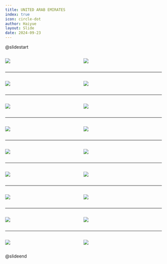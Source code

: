 ```yaml
---
title: UNITED ARAB EMIRATES
index: true
icon: circle-dot
author: Haiyue
layout: Slide
date: 2024-09-23
---
```

 
@slidestart

<div style="display:flex">
<div style="flex:1">

![](https://raw.githubusercontent.com/yclord/reading/refs/heads/master/english/Level-L/UNITED%20ARAB%20EMIRATES/001.webp)
</div>
<div style="flex:1">

![](https://raw.githubusercontent.com/yclord/reading/refs/heads/master/english/Level-L/UNITED%20ARAB%20EMIRATES/002.webp)
</div>
</div>

---

<div style="display:flex">
<div style="flex:1">

![](https://raw.githubusercontent.com/yclord/reading/refs/heads/master/english/Level-L/UNITED%20ARAB%20EMIRATES/003.webp)
</div>
<div style="flex:1">

![](https://raw.githubusercontent.com/yclord/reading/refs/heads/master/english/Level-L/UNITED%20ARAB%20EMIRATES/004.webp)
</div>
</div>

---

<div style="display:flex">
<div style="flex:1">

![](https://raw.githubusercontent.com/yclord/reading/refs/heads/master/english/Level-L/UNITED%20ARAB%20EMIRATES/005.webp)
</div>
<div style="flex:1">

![](https://raw.githubusercontent.com/yclord/reading/refs/heads/master/english/Level-L/UNITED%20ARAB%20EMIRATES/006.webp)
</div>
</div>

---

<div style="display:flex">
<div style="flex:1">

![](https://raw.githubusercontent.com/yclord/reading/refs/heads/master/english/Level-L/UNITED%20ARAB%20EMIRATES/007.webp)
</div>
<div style="flex:1">

![](https://raw.githubusercontent.com/yclord/reading/refs/heads/master/english/Level-L/UNITED%20ARAB%20EMIRATES/008.webp)
</div>
</div>

---

<div style="display:flex">
<div style="flex:1">

![](https://raw.githubusercontent.com/yclord/reading/refs/heads/master/english/Level-L/UNITED%20ARAB%20EMIRATES/009.webp)
</div>
<div style="flex:1">

![](https://raw.githubusercontent.com/yclord/reading/refs/heads/master/english/Level-L/UNITED%20ARAB%20EMIRATES/010.webp)
</div>
</div>

---

<div style="display:flex">
<div style="flex:1">

![](https://raw.githubusercontent.com/yclord/reading/refs/heads/master/english/Level-L/UNITED%20ARAB%20EMIRATES/011.webp)
</div>
<div style="flex:1">

![](https://raw.githubusercontent.com/yclord/reading/refs/heads/master/english/Level-L/UNITED%20ARAB%20EMIRATES/012.webp)
</div>
</div>

---

<div style="display:flex">
<div style="flex:1">

![](https://raw.githubusercontent.com/yclord/reading/refs/heads/master/english/Level-L/UNITED%20ARAB%20EMIRATES/013.webp)
</div>
<div style="flex:1">

![](https://raw.githubusercontent.com/yclord/reading/refs/heads/master/english/Level-L/UNITED%20ARAB%20EMIRATES/014.webp)
</div>
</div>

---

<div style="display:flex">
<div style="flex:1">

![](https://raw.githubusercontent.com/yclord/reading/refs/heads/master/english/Level-L/UNITED%20ARAB%20EMIRATES/015.webp)
</div>
<div style="flex:1">

![](https://raw.githubusercontent.com/yclord/reading/refs/heads/master/english/Level-L/UNITED%20ARAB%20EMIRATES/016.webp)
</div>
</div>

---

<div style="display:flex">
<div style="flex:1">

![](https://raw.githubusercontent.com/yclord/reading/refs/heads/master/english/Level-L/UNITED%20ARAB%20EMIRATES/017.webp)
</div>
<div style="flex:1">

![](https://raw.githubusercontent.com/yclord/reading/refs/heads/master/english/Level-L/UNITED%20ARAB%20EMIRATES/018.webp)
</div>
</div>

@slideend